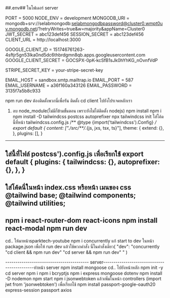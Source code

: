 ##.env## ในโฟเดอร์ server

PORT = 5000
NODE_ENV = development
MONGODB_URI = mongodb+srv://selabmongodb:selabmongodbpassword@cluster0.wmpt0uv.mongodb.net/?retryWrites=true&w=majority&appName=Cluster0
JWT_SECRET = abc123def456
SESSION_SECRET = abc123def456
CLIENT_URL = http://localhost:3000

GOOGLE_CLIENT_ID = 151746761263-4sftjr5gn53lka0nd5dc6thbrdgmn8qb.apps.googleusercontent.com
GOOGLE_CLIENT_SECRET = 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

STRIPE_SECRET_KEY = your-stripe-secret-key

EMAIL_HOST = sandbox.smtp.mailtrap.io
EMAIL_PORT = 587
EMAIL_USERNAME = a36f160a343126
EMAIL_PASSWORD = 3135f7a5b8c933


npm run dev ต้องติดตั้งพวกนี่เพื่อรัน
ติดตั้ง 
cd client ไปยังโปรเจคหลักเรา
1. ลบ node_module(ไม่มีก็ข้ามขั้นตอน เพราะยังไม่ได้ติดตั้ง nodejs)
npm install
npm i
npm install -D tailwindcss postcss autoprefixer
npx tailwindcss init
ใส่โค้ดนี้ที่หน้า  tailwindcss.config.js
/** @type {import('tailwindcss').Config} */
export default {
  content: ["./src/**/*.{js, jxs, tsx, ts}"],
  theme: {
    extend: {},
  },
  plugins: [],
}
----------------
ใส่นี้ที่ไฟล์ postcss').config.js เพื่อเรียกใช้
export default {
  plugins: {
    tailwindcss: {},
    autoprefixer: {},
  },
}
----------------
ใส่โค้ดนี่ในหน้า index.css หรือหน้า เมนของ css
@tailwind base;
@tailwind components;
@tailwind utilities;
----------------
npm i react-router-dom react-icons
npm install react-modal
npm run dev
----------------
cd.. ให้มาหน้าsparktech-youtube
npm i concurrently
แก้ start to dev ในหน้า package.json เพื่อให้ run dev แล้วใช้พวกคำสั่ง นี่ในคำสั่งเดียว(   "dev": "concurrently \"cd client && npm run dev\" \"cd server && npm run dev\" " )

----------------------------------------- server--------------------------------------------ทำหน้า server
npm install mongoose
cd.. ไปยังหน้าหลัก
npm init -y
cd server
npm i npm i bcryptjs
npm i express mongoose dotenv
npm install -D nodemon
npm start
npm i jsonwebtoken แล้วเพิ่มในหน้า controllers (import jwt from 'jsonwebtoken') เพื่อเรียกใช้
npm install passport-google-oauth20 express-session passport axios
